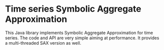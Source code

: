 Time series Symbolic Aggregate Approximation
====

This Java library implements Symbolic Aggregate Approximation for time series.  The code and API are very simple aiming at performance. It provides a multi-threaded SAX version as well.
